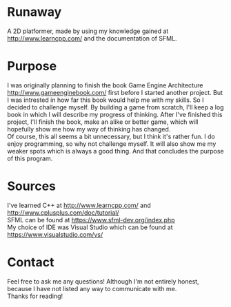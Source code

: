 # Runaway
A 2D platformer, made by using my knowledge gained at http://www.learncpp.com/ and the documentation of SFML.

# Purpose
I was originally planning to finish the book Game Engine Architecture http://www.gameenginebook.com/ first before I started another project.
But I was intrested in how far this book would help me with my skills. So I decided to challenge myself. By building a game from scratch,
I'll keep a log book in which I will describe my progress of thinking. After I've finished this project, I'll finish the book,
make an alike or better game, which will hopefully show me how my way of thinking has changed.  
Of course, this all seems a bit unnecessary, but I think it's rather fun. I do enjoy programming, so why not challenge myself. 
It will also show me my weaker spots which is always a good thing. And that concludes the purpose of this program.

# Sources
I've learned C++ at http://www.learncpp.com/ and http://www.cplusplus.com/doc/tutorial/  
SFML can be found at https://www.sfml-dev.org/index.php  
My choice of IDE was Visual Studio which can be found at https://www.visualstudio.com/vs/

# Contact
Feel free to ask me any questions! Although I'm not entirely honest, because I have not listed any way to communicate with me.  
Thanks for reading!
